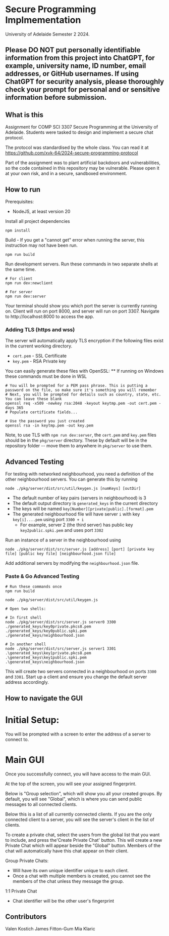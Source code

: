 # Secure Programming Implmementation

University of Adelaide Semester 2 2024.

## Please DO NOT put personally identifiable information from this project into ChatGPT, for example, university name, ID number, email addresses, or GitHub usernames. If using ChatGPT for security analysis, please thoroughly check your prompt for personal and or sensitive information before submission.

## What is this
Assignment for COMP SCI 3307 Secure Programming at the University of Adelaide.
Students were tasked to design and implement a secure chat protocol.

The protocol was standardised by the whole class. You can read it at https://github.com/xvk-64/2024-secure-programming-protocol

Part of the assignment was to plant artificial backdoors and vulnerabilities, so the
code contained in this repository may be vulnerable. Please open it at your own risk, and in a secure, sandboxed environment. 

## How to run
Prerequisites:
- NodeJS, at least version 20

Install all project dependencies
```shell
npm install
```

Build - If you get a "cannot get" error when running the server, this instruction may not have been run.
``` shell
npm run build
```

Run development servers. Run these commands in two separate shells at the same time.
```shell
# For client
npm run dev:newclient

# For server
npm run dev:server
```

Your terminal should show you which port the server is currently running on. Client will run on port 8000, and server will run on port 3307. Navigate to http://localhost:8000 to access the app.

### Adding TLS (https and wss)
The server will automatically apply TLS encryption if the following files exist in the current working directory.
- `cert.pem` - SSL Certificate
- `key.pem` - RSA Private key

You can easily generate these files with OpenSSL:
** If running on Windows these commands must be done in WSL
```shell
# You will be prompted for a PEM pass phrase. This is putting a password on the file, so make sure it's something you will remember
# Next, you will be prompted for details such as country, state, etc. You can leave these blank
openssl req -x509 -newkey rsa:2048 -keyout keytmp.pem -out cert.pem -days 365
# Populate certificate fields...

# Use the password you just created
openssl rsa -in keytmp.pem -out key.pem
```

Note, to use TLS with `npm run dev:server`, the `cert.pem` and `key.pem` files should be in the `pkg/server` directory.
These by default will be in the repository folder -- move them to anywhere in `pkg/server` to use them.

## Advanced Testing
For testing with networked neighbourhood, you need a definition of the other neighbourhood servers. You can generate this by running
```shell
node ./pkg/server/dist/src/util/keygen.js [numKeys] [outDir]
```
- The default number of key pairs (servers in neighbourhood) is 3
- The default output directory is `generated_keys` in the current directory
- The keys will be named `key[Number][private|public].[format].pem`
- The generated neighbourhood file will have server `i` with key `key[i]....pem` using port `3300 + i`
  - For example, server 2 (the third server) has public key `key2public.spki.pem` and uses port `3302`

Run an instance of a server in the neighbourhood using
```shell
node ./pkg/server/dist/src/server.js [address] [port] [private key file] [public key file] [neighbourhood.json file]
```

Add additional servers by modifying the `neighbourhood.json` file.

### Paste & Go Advanced Testing
```shell
# Run these commands once
npm run build

node ./pkg/server/dist/src/util/keygen.js

# Open two shells:

# In first shell
node ./pkg/server/dist/src/server.js server0 3300 ./generated_keys/key0private.pkcs8.pem ./generated_keys/key0public.spki.pem ./generated_keys/neighbourhood.json

# In another shell
node ./pkg/server/dist/src/server.js server1 3301 .\generated_keys\key1private.pkcs8.pem .\generated_keys\key1public.spki.pem .\generated_keys\neighbourhood.json
```
This will create two servers connected in a neighbourhood on ports `3300` and `3301`. Start up a client and ensure you change the default server address accordingly. 

## How to navigate the GUI

# Initial Setup:

You will be prompted with a screen to enter the address of a server to connect to. 
 

# Main GUI
Once you successfully connect, you will have access to the main GUI.

At the top of the screen, you will see your assigned fingerprint.

Below is "Group selection", which will show you all your created groups. By default, you will see "Global", which is where you can send public messages to all connected clients.

Below this is a list of all currently connected clients. If you are the only connected client to a server, you will see the server's client in the list of clients. 

To create a private chat, select the users from the global list that you want to include, and press the'Create Private Chat' button.
This will create a new Private Chat which will appear beside the "Global" button. Members of the chat will automatically have this chat appear on their client. 

Group Private Chats:
- Will have its own unique identifier unique to each client. 
- Once a chat with multiple members is created, you cannot see the members of the chat unless they message the group. 

1:1 Private Chat
- Chat identifier will be the other user's fingerprint


## Contributors
Valen Kostich
James Fitton-Gum
Mia Klaric